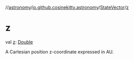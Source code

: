 //[astronomy](../../../index.md)/[io.github.cosinekitty.astronomy](../index.md)/[StateVector](index.md)/[z](z.md)

# z

val [z](z.md): [Double](https://kotlinlang.org/api/latest/jvm/stdlib/kotlin-stdlib/kotlin/-double/index.html)

A Cartesian position z-coordinate expressed in AU.
